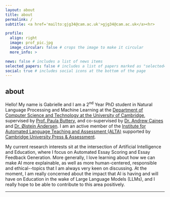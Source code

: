 ```yaml
---
layout: about
title: about
permalink: /
subtitle: <a href='mailto:gjg34@cam.ac.uk'>gjg34@cam.ac.uk</a><hr>

profile:
  align: right
  image: prof_pic.jpg
  image_circular: false # crops the image to make it circular
  more_info: >

news: false # includes a list of news items
selected_papers: false # includes a list of papers marked as "selected={true}"
social: true # includes social icons at the bottom of the page
---
```


## about

Hello! My name is Gabrielle and I am a 2<sup>nd</sup> Year PhD student in Natural Language Processing and Machine Learning at the [Department of Computer Science and Technology at the University of Cambridge](https://www.cst.cam.ac.uk), supervised by [Prof. Paula Buttery](https://www.cl.cam.ac.uk/~pjb48/), and co-supervised by [Dr. Andrew Caines](https://www.mmll.cam.ac.uk/dr-andrew-caines) and [Dr. Øistein Andersen](https://www.cst.cam.ac.uk/people/oa223). I am an active member of the [Institute for Automated Language Teaching and Assessment (ALTA)](https://alta.cambridgeenglish.org) supported by [Cambridge University Press & Assessment](https://www.cambridge.org).

My current research interests sit at the intersection of Artificial Intelligence and Education, where I focus on Automated Essay Scoring and Essay Feedback Generation. More generally, I love learning about how we can make AI more explainable, as well as more human-centered, responsible and ethical--topics that I am always very keen on discussing. At the moment, I am really concerned about the impact that AI is having and will have on Education in the wake of Large Language Models (LLMs), and I really hope to be able to contribute to this area positively.

<hr>
